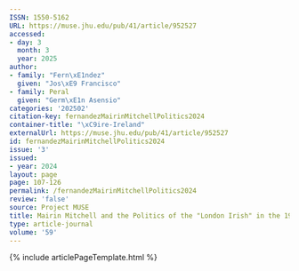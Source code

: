 ```yaml
---
ISSN: 1550-5162
URL: https://muse.jhu.edu/pub/41/article/952527
accessed:
- day: 3
  month: 3
  year: 2025
author:
- family: "Fern\xE1ndez"
  given: "Jos\xE9 Francisco"
- family: Peral
  given: "Germ\xE1n Asensio"
categories: '202502'
citation-key: fernandezMairinMitchellPolitics2024
container-title: "\xC9ire-Ireland"
externalUrl: https://muse.jhu.edu/pub/41/article/952527
id: fernandezMairinMitchellPolitics2024
issue: '3'
issued:
- year: 2024
layout: page
page: 107-126
permalink: /fernandezMairinMitchellPolitics2024
review: 'false'
source: Project MUSE
title: Mairin Mitchell and the Politics of the "London Irish" in the 1930s
type: article-journal
volume: '59'
---
```

{% include articlePageTemplate.html %}